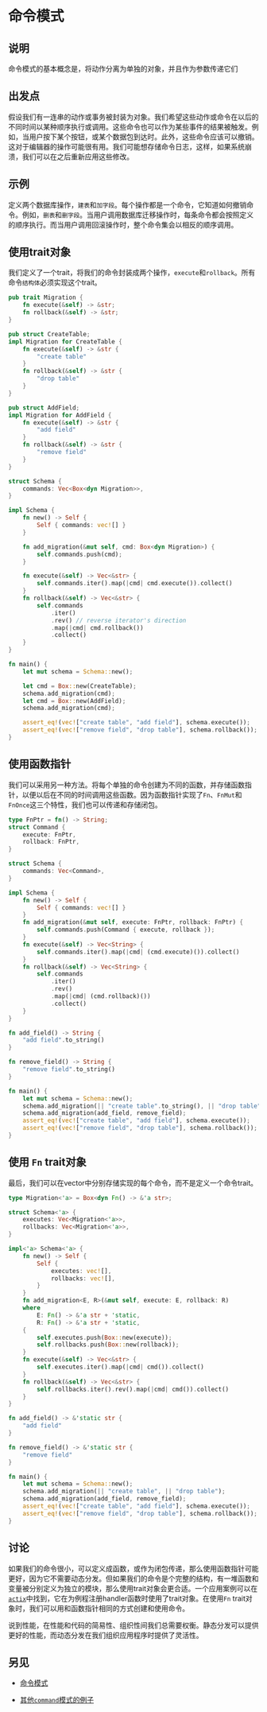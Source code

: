 # 命令模式

## 说明

命令模式的基本概念是，将动作分离为单独的对象，并且作为参数传递它们

## 出发点

假设我们有一连串的动作或事务被封装为对象。我们希望这些动作或命令在以后的不同时间以某种顺序执行或调用。这些命令也可以作为某些事件的结果被触发。例如，当用户按下某个按钮，或某个数据包到达时。此外，这些命令应该可以撤销。这对于编辑器的操作可能很有用。我们可能想存储命令日志，这样，如果系统崩溃，我们可以在之后重新应用这些修改。

## 示例

定义两个数据库操作，`建表`和`加字段`。每个操作都是一个命令，它知道如何撤销命令。例如，`删表`和`删字段`。当用户调用数据库迁移操作时，每条命令都会按照定义的顺序执行。而当用户调用回滚操作时，整个命令集会以相反的顺序调用。

## 使用trait对象

我们定义了一个trait，将我们的命令封装成两个操作，`execute`和`rollback`。所有命令`结构体`必须实现这个trait。

```rust
pub trait Migration {
    fn execute(&self) -> &str;
    fn rollback(&self) -> &str;
}

pub struct CreateTable;
impl Migration for CreateTable {
    fn execute(&self) -> &str {
        "create table"
    }
    fn rollback(&self) -> &str {
        "drop table"
    }
}

pub struct AddField;
impl Migration for AddField {
    fn execute(&self) -> &str {
        "add field"
    }
    fn rollback(&self) -> &str {
        "remove field"
    }
}

struct Schema {
    commands: Vec<Box<dyn Migration>>,
}

impl Schema {
    fn new() -> Self {
        Self { commands: vec![] }
    }

    fn add_migration(&mut self, cmd: Box<dyn Migration>) {
        self.commands.push(cmd);
    }

    fn execute(&self) -> Vec<&str> {
        self.commands.iter().map(|cmd| cmd.execute()).collect()
    }
    fn rollback(&self) -> Vec<&str> {
        self.commands
            .iter()
            .rev() // reverse iterator's direction
            .map(|cmd| cmd.rollback())
            .collect()
    }
}

fn main() {
    let mut schema = Schema::new();

    let cmd = Box::new(CreateTable);
    schema.add_migration(cmd);
    let cmd = Box::new(AddField);
    schema.add_migration(cmd);

    assert_eq!(vec!["create table", "add field"], schema.execute());
    assert_eq!(vec!["remove field", "drop table"], schema.rollback());
}
```

## 使用函数指针

我们可以采用另一种方法。将每个单独的命令创建为不同的函数，并存储函数指针，以便以后在不同的时间调用这些函数。因为函数指针实现了`Fn`、`FnMut`和`FnOnce`这三个特性，我们也可以传递和存储闭包。

```rust
type FnPtr = fn() -> String;
struct Command {
    execute: FnPtr,
    rollback: FnPtr,
}

struct Schema {
    commands: Vec<Command>,
}

impl Schema {
    fn new() -> Self {
        Self { commands: vec![] }
    }
    fn add_migration(&mut self, execute: FnPtr, rollback: FnPtr) {
        self.commands.push(Command { execute, rollback });
    }
    fn execute(&self) -> Vec<String> {
        self.commands.iter().map(|cmd| (cmd.execute)()).collect()
    }
    fn rollback(&self) -> Vec<String> {
        self.commands
            .iter()
            .rev()
            .map(|cmd| (cmd.rollback)())
            .collect()
    }
}

fn add_field() -> String {
    "add field".to_string()
}

fn remove_field() -> String {
    "remove field".to_string()
}

fn main() {
    let mut schema = Schema::new();
    schema.add_migration(|| "create table".to_string(), || "drop table".to_string());
    schema.add_migration(add_field, remove_field);
    assert_eq!(vec!["create table", "add field"], schema.execute());
    assert_eq!(vec!["remove field", "drop table"], schema.rollback());
}
```

## 使用 `Fn` trait对象

最后，我们可以在vector中分别存储实现的每个命令，而不是定义一个命令trait。

```rust
type Migration<'a> = Box<dyn Fn() -> &'a str>;

struct Schema<'a> {
    executes: Vec<Migration<'a>>,
    rollbacks: Vec<Migration<'a>>,
}

impl<'a> Schema<'a> {
    fn new() -> Self {
        Self {
            executes: vec![],
            rollbacks: vec![],
        }
    }
    fn add_migration<E, R>(&mut self, execute: E, rollback: R)
    where
        E: Fn() -> &'a str + 'static,
        R: Fn() -> &'a str + 'static,
    {
        self.executes.push(Box::new(execute));
        self.rollbacks.push(Box::new(rollback));
    }
    fn execute(&self) -> Vec<&str> {
        self.executes.iter().map(|cmd| cmd()).collect()
    }
    fn rollback(&self) -> Vec<&str> {
        self.rollbacks.iter().rev().map(|cmd| cmd()).collect()
    }
}

fn add_field() -> &'static str {
    "add field"
}

fn remove_field() -> &'static str {
    "remove field"
}

fn main() {
    let mut schema = Schema::new();
    schema.add_migration(|| "create table", || "drop table");
    schema.add_migration(add_field, remove_field);
    assert_eq!(vec!["create table", "add field"], schema.execute());
    assert_eq!(vec!["remove field", "drop table"], schema.rollback());
}
```

## 讨论

如果我们的命令很小，可以定义成函数，或作为闭包传递，那么使用函数指针可能更好，因为它不需要动态分发。但如果我们的命令是个完整的结构，有一堆函数和变量被分别定义为独立的模块，那么使用trait对象会更合适。一个应用案例可以在[`actix`](https://actix.rs/)中找到，它在为例程注册handler函数时使用了trait对象。在使用`Fn` trait对象时，我们可以用和函数指针相同的方式创建和使用命令。

说到性能，在性能和代码的简易性、组织性间我们总需要权衡。静态分发可以提供更好的性能，而动态分发在我们组织应用程序时提供了灵活性。

## 另见

- [命令模式](https://zh.wikipedia.org/wiki/%E5%91%BD%E4%BB%A4%E6%A8%A1%E5%BC%8F)

- [其他`command`模式的例子](https://web.archive.org/web/20210223131236/https://chercher.tech/rust/command-design-pattern-rust)
